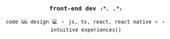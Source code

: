 <samp> 
	<h3 align="center"> front-end dev ₍ᐢ. .ᐢ₎</h3>
	<p align="center">
		code && design 💻 ・ js, ts, react, react native ⚛️ ・ intuitive experiences()
	</p>
</samp>
